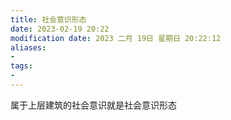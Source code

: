 ```yaml
---
title: 社会意识形态
date: 2023-02-19 20:22
modification date: 2023 二月 19日 星期日 20:22:12
aliases: 
- 
tags: 
- 
---
```


属于上层建筑的社会意识就是社会意识形态